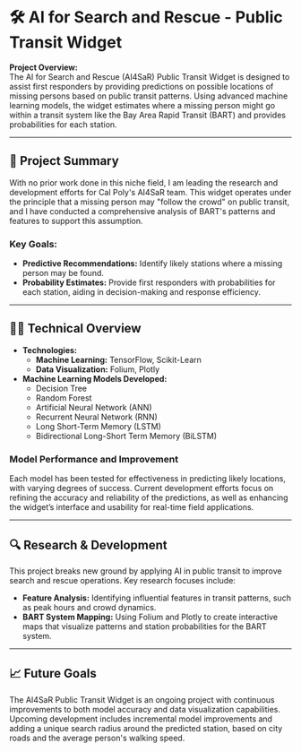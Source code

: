 # 🛠 AI for Search and Rescue - Public Transit Widget

**Project Overview:**  
The AI for Search and Rescue (AI4SaR) Public Transit Widget is designed to assist first responders by providing predictions on possible locations of missing persons based on public transit patterns. Using advanced machine learning models, the widget estimates where a missing person might go within a transit system like the Bay Area Rapid Transit (BART) and provides probabilities for each station.

---

## 🚀 Project Summary

With no prior work done in this niche field, I am leading the research and development efforts for Cal Poly's AI4SaR team. This widget operates under the principle that a missing person may "follow the crowd" on public transit, and I have conducted a comprehensive analysis of BART's patterns and features to support this assumption.

### Key Goals:

- **Predictive Recommendations:** Identify likely stations where a missing person may be found.
- **Probability Estimates:** Provide first responders with probabilities for each station, aiding in decision-making and response efficiency.

---

## 🧑‍💻 Technical Overview

- **Technologies:**
  - **Machine Learning:** TensorFlow, Scikit-Learn
  - **Data Visualization:** Folium, Plotly
- **Machine Learning Models Developed:**
  - Decision Tree
  - Random Forest
  - Artificial Neural Network (ANN)
  - Recurrent Neural Network (RNN)
  - Long Short-Term Memory (LSTM)
  - Bidirectional Long-Short Term Memory (BiLSTM)

### Model Performance and Improvement

Each model has been tested for effectiveness in predicting likely locations, with varying degrees of success. Current development efforts focus on refining the accuracy and reliability of the predictions, as well as enhancing the widget’s interface and usability for real-time field applications.

---

## 🔍 Research & Development

This project breaks new ground by applying AI in public transit to improve search and rescue operations. Key research focuses include:

- **Feature Analysis:** Identifying influential features in transit patterns, such as peak hours and crowd dynamics.
- **BART System Mapping:** Using Folium and Plotly to create interactive maps that visualize patterns and station probabilities for the BART system.

---

## 📈 Future Goals

The AI4SaR Public Transit Widget is an ongoing project with continuous improvements to both model accuracy and data visualization capabilities. Upcoming development includes incremental model improvements and adding a unique search radius around the predicted station, based on city roads and the average person's walking speed.
